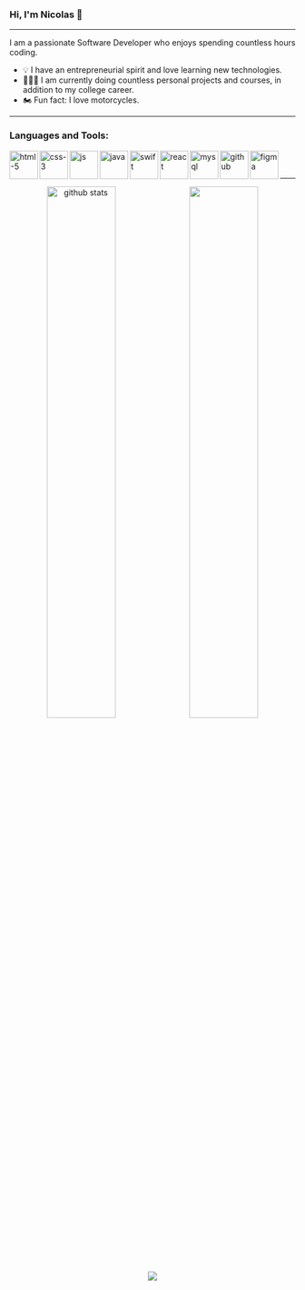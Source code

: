 ### Hi, I'm Nicolas 👋
<hr />
I am a passionate Software Developer who enjoys spending countless hours coding.

<ul>
  <li>💡 I have an entrepreneurial spirit and love learning new technologies.</li>
  <li>👨🏻‍💻 I am currently doing countless personal projects and courses, in addition to my college career.</li>
  <li>🏍️ Fun fact: I love motorcycles.</li>
 </ul>

<hr />

### Languages and Tools:
<p>
  <img align=left width=50 src="https://i.postimg.cc/YSRy6YgV/html-5.png" alt="html-5"/>
  <img align=left width=50 src="https://i.postimg.cc/q7Nj3SJt/css-3.png" alt="css-3"/>
  <img align=left width=50 src="https://i.postimg.cc/JzwgM1MT/js.png" alt="js"/>
  <img align=left width=50 src="https://i.postimg.cc/8zhYCqCT/java.png" alt="java"/>
  <img align=left width=50 src="https://i.postimg.cc/m2sxm5Yj/Swift-logo-768x768.png" alt="swift"/>
  <img align=left width=50 src="https://i.postimg.cc/02K3T6RM/1000-F-583616402-ee-FIru-MMz-I8p-FF4pk-Am-Djywd-MWu9-TQs-T-transformed-removebg-preview.png" alt="react"/>
  <img align=left width=50 src="https://i.postimg.cc/bwCmdphc/mysql.png" alt="mysql"/>
  <img align=left width=50 src="https://i.postimg.cc/JhM2HPyZ/github.png" alt="github"/>
  <img align=left width=50 src="https://i.postimg.cc/13fpCFL2/figma.png' border='0' alt='figma'" alt="figma"/>
</p>

<br />
<br />
<hr />

<div align="center">  
  <img width="49%" height="auto" src="https://github-readme-stats.vercel.app/api?username=Ncolvvs&show_icons=true&count_private=true&hide_border=true&title_color=e59647&icon_color=e59647&text_color=c9d1d9&bg_color=0d1117" alt="github stats"/> 
 
  <img width="49%" height="auto" src="https://github-readme-streak-stats.herokuapp.com/?user=Ncolvvs&theme=black-ice&hide_border=true&stroke=222125&background=0D1117&ring=e59647&fire=e59647&currStreakLabel=c9d1d9"/>
</div>

<div align="center">
  <img src="https://github-readme-stats.vercel.app/api/top-langs/?username=Ncolvvs&layout=compact&title_color=e59647&bg_color=0d1117&hide_border=true&text_color=ffffff">
</div>
